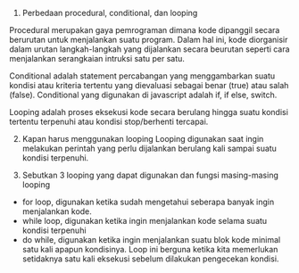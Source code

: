 1. Perbedaan procedural, conditional, dan looping

Procedural merupakan gaya pemrograman dimana kode dipanggil secara berurutan untuk menjalankan suatu program. Dalam hal ini, kode diorganisir dalam urutan langkah-langkah yang dijalankan secara beurutan seperti cara menjalankan serangkaian intruksi satu per satu.

Conditional adalah statement percabangan yang menggambarkan suatu kondisi atau kriteria tertentu yang dievaluasi sebagai benar (true) atau salah (false). Conditional yang digunakan di javascript adalah if, if else, switch.

Looping adalah proses eksekusi kode secara berulang hingga suatu kondisi tertentu terpenuhi atau kondisi stop/berhenti tercapai. 

2. Kapan harus menggunakan looping
Looping digunakan saat ingin melakukan perintah yang perlu dijalankan berulang kali sampai suatu kondisi terpenuhi. 

3. Sebutkan 3 looping yang dapat digunakan dan fungsi masing-masing looping
- for loop, digunakan ketika sudah mengetahui seberapa banyak ingin menjalankan kode.
- while loop, digunakan ketika ingin menjalankan kode selama suatu kondisi terpenuhi
- do while, digunakan ketika ingin menjalankan suatu blok kode minimal satu kali apapun kondisinya. Loop ini berguna ketika kita memerlukan setidaknya satu kali eksekusi sebelum dilakukan pengecekan kondisi.
